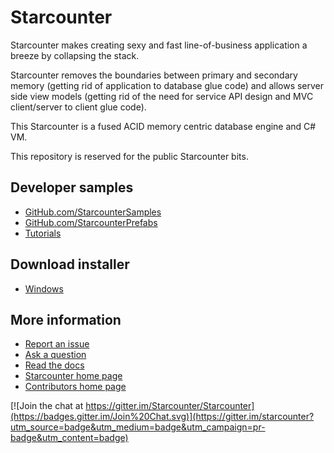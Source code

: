 # Starcounter

Starcounter makes creating sexy and fast line-of-business application a breeze by collapsing the stack.

Starcounter removes the boundaries between primary and secondary memory (getting rid of application to database glue code) and allows server side view models (getting rid of the need for service API design and MVC client/server to client glue code).

This Starcounter is a fused ACID memory centric database engine and C# VM. 

This repository is reserved for the public Starcounter bits.

## Developer samples

* [GitHub.com/StarcounterSamples](https://github.com/StarcounterSamples)
* [GitHub.com/StarcounterPrefabs](https://github.com/StarcounterPrefabs)
* [Tutorials](http://starcounter.io/tutorials/)

## Download installer
* [Windows](http://starcounter.io/download/)

## More information

* [Report an issue](https://github.com/Starcounter/Starcounter/issues/new)
* [Ask a question](https://github.com/Starcounter/Starcounter/issues/new)
* [Read the docs](http://starcounter.io/docs/) 
* [Starcounter home page](http://www.starcounter.com) 
* [Contributors home page](http://starcounter.github.com) 

[![Join the chat at https://gitter.im/Starcounter/Starcounter](https://badges.gitter.im/Join%20Chat.svg)](https://gitter.im/starcounter?utm_source=badge&utm_medium=badge&utm_campaign=pr-badge&utm_content=badge)

